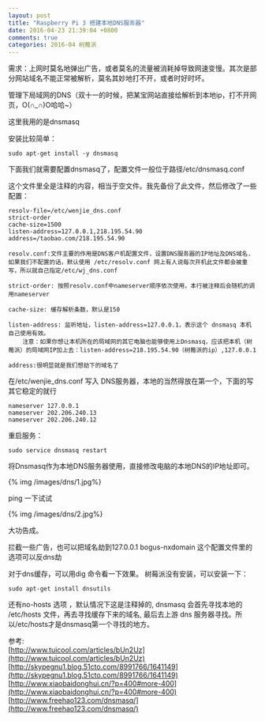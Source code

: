 ```yaml
---
layout: post
title: "Raspberry Pi 3 搭建本地DNS服务器"
date: 2016-04-23 21:39:04 +0800
comments: true
categories: 2016-04 树莓派
---
```

需求：上网时莫名地弹出广告，或者莫名的流量被消耗掉导致网速变慢。其次是部分网站域名不能正常被解析，莫名其妙地打不开，或者时好时坏。<!--more-->

管理下局域网的DNS（双十一的时候，把某宝网站直接给解析到本地ip，打不开网页，O(∩_∩)O哈哈~）

这里我用的是dnsmasq


安装比较简单：
```
sudo apt-get install -y dnsmasq
```

下面我们就需要配置dnsmasq了，配置文件一般位于路径/etc/dnsmasq.conf

这个文件里全是注释的内容，相当于空文件。我先备份了此文件，然后修改了一些配置：
```
resolv-file=/etc/wenjie_dns.conf
strict-order
cache-size=1500
listen-address=127.0.0.1,218.195.54.90
address=/taobao.com/218.195.54.90
```

```
resolv.conf:文件主要的作用是DNS客户机配置文件，设置DNS服务器的IP地址及DNS域名.如果我们不配置的话，默认使用 /etc/resolv.conf 网上有人说每次开机此文件都会被重写，所以就自己指定/etc/wj_dns.conf

strict-order: 按照resolv.conf中nameserver顺序依次使用，本行被注释后会随机的调用nameserver

cache-size: 缓存解析条数，默认是150

listen-address: 监听地址，listen-address=127.0.0.1，表示这个 dnsmasq 本机自己使用有效。
	注意：如果你想让本机所在的局域网的其它电脑也能够使用上Dnsmasq，应该把本机（树莓派）的局域网IP加上去：listen-address=218.195.54.90（树莓派的ip）,127.0.0.1

address:很明显就是我们想劫下的域名了
```

在/etc/wenjie_dns.conf 写入 DNS服务器，本地的当然得放在第一个，下面的写其它稳定的就行
```
nameserver 127.0.0.1
nameserver 202.206.240.13
nameserver 202.206.240.12
```

重启服务：
```
sudo service dnsmasq restart
```

将Dnsmasq作为本地DNS服务器使用，直接修改电脑的本地DNS的IP地址即可。

{% img /images/dns/1.jpg%}

ping 一下试试

{% img /images/dns/2.jpg%}  

大功告成。

拦截一些广告，也可以把域名劫到127.0.0.1 
bogus-nxdomain 这个配置文件里的选项可以反dns劫

对于dns缓存，可以用dig 命令看一下效果。
树莓派没有安装，可以安装一下：
```
sudo apt-get install dnsutils
```

还有no-hosts 选项 ，默认情况下这是注释掉的, dnsmasq 会首先寻找本地的 /etc/hosts 文件，再去寻找缓存下来的域名, 最后去上游 dns 服务器寻找。所以/etc/hosts才是dnsmasq第一个寻找的地方。

参考:  
[http://www.tuicool.com/articles/bUn2Uz](http://www.tuicool.com/articles/bUn2Uz)  
[http://skypegnu1.blog.51cto.com/8991766/1641149](http://skypegnu1.blog.51cto.com/8991766/1641149)  
[http://www.xiaobaidonghui.cn/?p=400#more-400](http://www.xiaobaidonghui.cn/?p=400#more-400)  
[http://www.freehao123.com/dnsmasq/](http://www.freehao123.com/dnsmasq/)  
